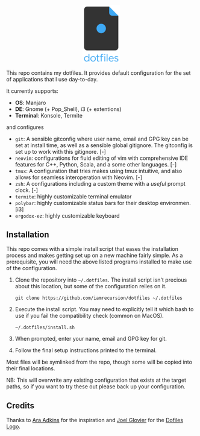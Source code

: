 <p align="center">
   <img src="https://github.com/Christovis/dotfiles/blob/master/dotfiles-logo-stacked.png" alt="dotfiles stacked logo" width="100">
</p>

This repo contains my dotfiles. It provides default configuration for the set of
applications that I use day-to-day.

It currently supports:
- **OS**: Manjaro
- **DE**: Gnome (+ Pop_Shell), i3 (+ extentions)
- **Terminal**: Konsole, Termite

and configures
- `git`: A sensible gitconfig where user name, email and GPG key can be set at
  install time, as well as a sensible global gitignore. The gitconfig is set up
  to work with this gitignore. [-]
- `neovim`: configurations for fluid editing of vim with comprehensive IDE features for C++, Python, Scala, and a some other languages. [-]
- `tmux`: A configuration that tries makes using tmux intuitive, and also allows
  for seamless interoperation with Neovim. [-]
- `zsh`: A configurations including a custom theme with a _useful_ prompt clock. [-]
- `termite`:  highly customizable terminal emulator
- `polybar`:  highly customizable status bars for their desktop environmen. [i3]
- `ergodox-ez`:  highly customizable keyboard

## Installation
This repo comes with a simple install script that eases the installation process
and makes getting set up on a new machine fairly simple. As a prerequisite, you
will need the above listed programs installed to make use of the configuration.

1. Clone the repository into `~/.dotfiles`. The install script isn't precious
   about this location, but some of the configuration relies on it.

   ```
   git clone https://github.com/iamrecursion/dotfiles ~/.dotfiles
   ```
2. Execute the install script. You may need to explicitly tell it which bash to
   use if you fail the compatibility check (common on MacOS).

   ```
   ~/.dotfiles/install.sh
   ```

3. When prompted, enter your name, email and GPG key for git.
4. Follow the final setup instructions printed to the terminal.

Most files will be symlinked from the repo, though some will be copied into
their final locations.

NB: This will overwrite any existing configuration that exists at the target
paths, so if you want to try these out please back up your configuration.

## Credits
Thanks to [Ara Adkins](https://github.com/iamrecursion) for the inspiration and [Joel Glovier](https://github.com/jglovier) for the [Dofiles Logo](https://github.com/jglovier/dotfiles-log\o).
